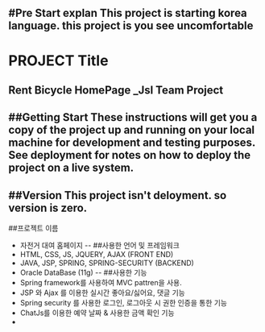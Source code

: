 #Pre Start explan
 This project is starting korea language.
 this project is you see uncomfortable 
--
# PROJECT Title
 Rent Bicycle HomePage _Jsl Team Project
--
##Getting Start
 These instructions will get you a copy of the project up and running on your local machine for development and testing purposes. See deployment for notes on how to deploy the project on a live system.
--
##Version
 This project isn't deloyment. so version is zero.
 --
 ##프로젝트 이름
 - 자전거 대여 홈페이지
 --
 ##사용한 언어 및 프레임워크
 - HTML, CSS, JS, JQUERY, AJAX (FRONT END)
 - JAVA, JSP, SPRING, SPRING-SECURITY (BACKEND)
 - Oracle DataBase (11g)
 --
 ##사용한 기능
 - Spring framework를 사용하여 MVC pattren을 사용.
 - JSP 와 Ajax 를 이용한 실시간 좋아요/싫어요, 댓글 기능
 - Spring security 를 사용한 로그인, 로그아웃 시 권한 인증을 통한 기능
 - ChatJs를 이용한 예약 날짜 & 사용한 금액 확인 기능
 - 
